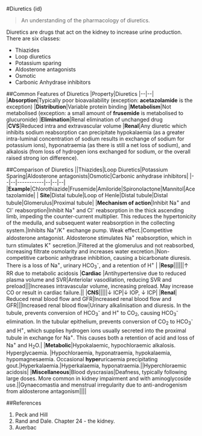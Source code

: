 #Diuretics {id}
> An understanding of the pharmacology of diuretics.

Diuretics are drugs that act on the kidney to increase urine production. There are six classes:
* Thiazides
* Loop diuretics
* Potassium sparing
* Aldosterone antagonists
* Osmotic
* Carbonic Anhydrase inhibitors

##Common Features of Diuretics
|Property|Diuretics
|--|--|
|**Absorption**|Typically poor bioavailability (exception: **acetazolamide** is the exception)
|**Distribution**|Variable protein binding
|**Metabolism**|Not metabolised (exception: a small amount of **frusemide** is metabolised to glucuronide)
|**Elimination**|Renal elimination of unchanged drug
|**CVS**|Reduced intra and extravascular volume
|**Renal**|Any diuretic which inhibits sodium reabsorption can precipitate hypokalaemia (as a greater intra-luminal concentration of sodium results in exchange of sodium for potassium ions), hyponatraemia (as there is still a net loss of sodium), and alkalosis (from loss of hydrogen ions exchanged for sodium, or the overall raised strong ion difference). 


##Comparison of Diuretics
||Thiazides|Loop Diuretics|Potassium Sparing|Aldosterone antagonists|Osmotic|Carbonic anhydrase inhibitors|
|--|--|-----------|--|--|--|
|**Example**|Chlorothiazide|Frusemide|Amiloride|Spironolactone|Mannitol|Acetazolamide|
| **Site**|Distal tubule|Loop of Henle|Distal tubule|Distal tubule|Glomerulus|Proximal tubule|
|**Mechanism of action**|Inhibit Na<sup>+</sup> and Cl<sup>-</sup> reabsorption|Inhibit Na<sup>+</sup> and Cl<sup>-</sup> reabsorption in the thick ascending limb, impeding the counter-current multiplier. This reduces the hypertonicity of the medulla, and subsequent water reabsorption in the collecting system.|Inhibits Na<sup>+</sup>/K<sup>+</sup> exchange pump. Weak effect.|Competitive aldosterone antagonist. Aldosterone stimulates Na<sup>+</sup> reabsorption, which in turn stimulates K<sup>+</sup> secretion.|Filtered at the glomerulus and not reabsorbed, increasing filtrate osmolarity and increases water excretion.|Non-competitive carbonic anhydrase inhibition, causing a bicarbonate diuresis. There is a loss of Na<sup>+</sup>, urinary HCO<sub>3</sub><sup>-</sup>, and a retention of H<sup>+</sup> |
|**Resp**||||||↑ RR due to metabolic acidosis
|**Cardiac** |Antihypertensive due to reduced plasma volume and SVR|Anteriolar vasodilation, reducing SVR and preload|||Increases intravascular volume, increasing preload. May increase CO or result in cardiac failure.||
|**CNS**|||||↓ ICP|↓ IOP, ↓ ICP|
|**Renal**| Reduced renal blood flow and GFR|Increased renal blood flow and GFR|||Increased renal blood flow|Urinary alkalinisation and diuresis. In the tubule, prevents conversion of HCO<sub>3</sub><sup>-</sup> and H<sup>+</sup> to CO<sub>2</sub>, causing HCO<sub>3</sub><sup>-</sup> elimination. In the tubular epithelium, prevents conversion of CO<sub>2</sub> to HCO<sub>3</sub><sup>-</sup> and H<sup>+</sup>, which supplies hydrogen ions usually secreted into the proximal tubule in exchange for Na<sup>+</sup>. This causes both a retention of acid and loss of Na<sup>+</sup> and H<sub>2</sub>O.|
|**Metabolic**|Hypokalaemic, hypochloraemic alkalosis. Hyperglycaemia. |Hypochloraemia, hyponatraemia, hypokalaemia, hypomagnesaemia. Occasional **hyper**uricaemia precipitating gout.|Hyperkalaemia.|Hyperkalaemia, hyponatraemia.||Hyperchloraemic acidosis|
|**Miscellaneous**|Blood dyscrasias|Deafness, typically following large doses. More common in kidney impairment and with aminoglycoside use.||Gynaecomastia and menstrual irregularity due to anti-androgenism from aldosterone antagonism|||| 

##References
1. Peck and Hill
2. Rand and Dale. Chapter 24 - the kidney.
3. Auerbac
